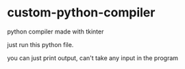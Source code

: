 # custom-python-compiler
python compiler made with tkinter

just run this python file.

you can just print output, can't take any input in the program

